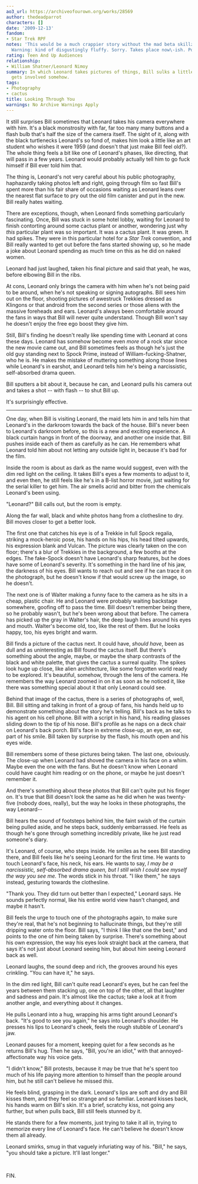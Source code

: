 ```yaml
---
ao3_url: https://archiveofourown.org/works/28569
author: thedeadparrot
characters: []
date: '2009-12-13'
fandom:
- Star Trek RPF
notes: 'This would be a much crappier story without the mad beta skillz of [![[info]](http://l-stat.livejournal.com/img/userinfo.gif)](http://queenzulu.livejournal.com/profile)[**queenzulu**](http://queenzulu.livejournal.com/).
  Warning: kind of disgustingly fluffy. Sorry. Takes place now\-ish. Post ST XI, anyway.'
rating: Teen And Up Audiences
relationship:
- William Shatner/Leonard Nimoy
summary: In which Leonard takes pictures of things, Bill sulks a little, and a cactus
  gets involved somehow.
tags:
- Photography
- cactus
title: Looking Through You
warnings: No Archive Warnings Apply
---
```


It still surprises Bill sometimes that Leonard takes his camera everywhere with him. It's a black monstrosity with far, far too many many buttons and a flash bulb that's half the size of the camera itself. The sight of it, along with the black turtlenecks Leonard's so fond of, makes him look a little like an art student who wishes it were 1959 (and doesn't that just make Bill feel old?). The whole thing feels a bit like one of Leonard's phases, like directing, that will pass in a few years. Leonard would probably actually tell him to go fuck himself if Bill ever told him that.

The thing is, Leonard's not very careful about his public photography, haphazardly taking photos left and right, going through film so fast Bill's spent more than his fair share of occasions waiting as Leonard leans over the nearest flat surface to pry out the old film canister and put in the new. Bill really hates waiting.

There are exceptions, though, when Leonard finds something particularly fascinating. Once, Bill was stuck in some hotel lobby, waiting for Leonard to finish contorting around some cactus plant or another, wondering just why *this* particular plant was so important. It was a cactus plant. It was green. It had spikes. They were in this particular hotel for a *Star Trek* convention, and Bill really wanted to get out before the fans started showing up, so he made a joke about Leonard spending as much time on this as he did on naked women.

Leonard had just laughed, taken his final picture and said that yeah, he was, before elbowing Bill in the ribs.

At cons, Leonard only brings the camera with him when he's not being paid to be around, when he's not speaking or signing autographs. Bill sees him out on the floor, shooting pictures of awestruck Trekkies dressed as Klingons or that android from the second series or those aliens with the massive foreheads and ears. Leonard's always been comfortable around the fans in ways that Bill will never quite understand. Though Bill won't say he doesn't enjoy the free ego boost they give him.

Still, Bill's finding he doesn't really like spending time with Leonard at cons these days. Leonard has somehow become even *more* of a rock star since the new movie came out, and Bill sometimes feels as though he's just the old guy standing next to Spock Prime, instead of William\-fucking\-Shatner, who he is. He makes the mistake of muttering something along those lines while Leonard's in earshot, and Leonard tells him he's being a narcissistic, self\-absorbed drama queen.

Bill sputters a bit about it, because he can, and Leonard pulls his camera out and takes a shot \-\- with flash \-\- to shut Bill up.

It's surprisingly effective.



---

One day, when Bill is visiting Leonard, the maid lets him in and tells him that Leonard's in the darkroom towards the back of the house. Bill's never been to Leonard's darkroom before, so this is a new and exciting experience. A black curtain hangs in front of the doorway, and another one inside that. Bill pushes inside each of them as carefully as he can. He remembers what Leonard told him about not letting any outside light in, because it's bad for the film.

Inside the room is about as dark as the name would suggest, even with the dim red light on the ceiling. It takes Bill's eyes a few moments to adjust to it, and even then, he still feels like he's in a B\-list horror movie, just waiting for the serial killer to get him. The air smells acrid and bitter from the chemicals Leonard's been using.

"Leonard?" Bill calls out, but the room is empty.

Along the far wall, black and white photos hang from a clothesline to dry. Bill moves closer to get a better look.

The first one that catches his eye is of a Trekkie in full Spock regalia, striking a mock\-heroic pose, his hands on his hips, his head tilted upwards, his expression blank and Vulcan. The picture was clearly taken on the con floor; there's a blur of Trekkies in the background, a few booths at the edges. The fake\-Spock doesn't have Leonard's sharp features, but he does have some of Leonard's severity. It's something in the hard line of his jaw, the darkness of his eyes. Bill wants to reach out and see if he can trace it on the photograph, but he doesn't know if that would screw up the image, so he doesn't.

The next one is of Walter making a funny face to the camera as he sits in a cheap, plastic chair. He and Leonard were probably waiting backstage somewhere, goofing off to pass the time. Bill doesn't remember being there, so he probably wasn't, but he's been wrong about that before. The camera has picked up the gray in Walter's hair, the deep laugh lines around his eyes and mouth. Walter's become old, too, like the rest of them. But he looks happy, too, his eyes bright and warm.

Bill finds a picture of the cactus next. It could have, *should have*, been as dull and as uninteresting as Bill found the cactus itself. But there's something about the angle, maybe, or maybe the sharp contrasts of the black and white palette, that gives the cactus a surreal quality. The spikes look huge up close, like alien architecture, like some forgotten world ready to be explored. It's beautiful, somehow, through the lens of the camera. He remembers the way Leonard zoomed in on it as soon as he noticed it, like there was something special about it that only Leonard could see.

Behind that image of the cactus, there is a series of photographs of, well, Bill. Bill sitting and talking in front of a group of fans, his hands held up to demonstrate something about the story he's telling. Bill's back as he talks to his agent on his cell phone. Bill with a script in his hand, his reading glasses sliding down to the tip of his nose. Bill's profile as he naps on a deck chair on Leonard's back porch. Bill's face in extreme close\-up, an eye, an ear, part of his smile. Bill taken by surprise by the flash, his mouth open and his eyes wide.

Bill remembers some of these pictures being taken. The last one, obviously. The close\-up when Leonard had shoved the camera in his face on a whim. Maybe even the one with the fans. But he doesn't know when Leonard could have caught him reading or on the phone, or maybe he just doesn't remember it.

And there's something about these photos that Bill can't quite put his finger on. It's true that Bill doesn't look the same as he did when he was twenty\-five (nobody does, really), but the way he looks in these photographs, the way Leonard\-\-

Bill hears the sound of footsteps behind him, the faint swish of the curtain being pulled aside, and he steps back, suddenly embarrassed. He feels as though he's gone through something incredibly private, like he just read someone's diary.

It's Leonard, of course, who steps inside. He smiles as he sees Bill standing there, and Bill feels like he's seeing Leonard for the first time. He wants to touch Leonard's face, his neck, his ears. He wants to say, *I may be a narcissistic, self\-absorbed drama queen, but I still wish I could see myself the way you see me.* The words stick in his throat. "I like them," he says instead, gesturing towards the clothesline.

"Thank you. They did turn out better than I expected," Leonard says. He sounds perfectly normal, like his entire world view hasn't changed, and maybe it hasn't.

Bill feels the urge to touch one of the photographs again, to make sure they're real, that he's not beginning to hallucinate things, but they're still dripping water onto the floor. Bill says, "I think I like that one the best," and points to the one of him being taken by surprise. There's something about his own expression, the way his eyes look straight back at the camera, that says it's not just about Leonard seeing him, but about him seeing Leonard back as well.

Leonard laughs, the sound deep and rich, the grooves around his eyes crinkling. "You can have it," he says.

In the dim red light, Bill can't quite read Leonard's eyes, but he can feel the years between them stacking up, one on top of the other, all that laughter and sadness and pain. It's almost like the cactus; take a look at it from another angle, and everything about it changes.

He pulls Leonard into a hug, wrapping his arms tight around Leonard's back. "It's good to see you again," he says into Leonard's shoulder. He presses his lips to Leonard's cheek, feels the rough stubble of Leonard's jaw.

Leonard pauses for a moment, keeping quiet for a few seconds as he returns Bill's hug. Then he says, "Bill, you're an idiot," with that annoyed\-affectionate way his voice gets.

"I didn't know," Bill protests, because it may be true that he's spent too much of his life paying more attention to himself than the people around him, but he still can't believe he missed *this*.

He feels blind, grasping in the dark. Leonard's lips are soft and dry and Bill kisses them, and they feel so strange and so familiar. Leonard kisses back, his hands warm on Bill's skin. It's a brief, scratchy kiss, not going any further, but when pulls back, Bill still feels stunned by it.

He stands there for a few moments, just trying to take it all in, trying to memorize every line of Leonard's face. He can't believe he doesn't know them all already.

Leonard smirks, smug in that vaguely infuriating way of his. "Bill," he says, "you should take a picture. It'll last longer."

 

FIN.